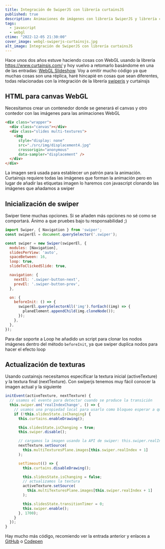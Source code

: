 ```yaml
---
title: Integración de SwiperJS con librería curtainsJS
published: true
description: Animaciones de imágenes con librería SwiperJS y librería curtainsJS para realizar animaciones avanzadas con WebGL
tags:
  - javascript
  - webgl
ctime: "2022-12-05 21:30:00"
cover_image: webgl-swiperjs-curtainsjs.jpg
alt_image: Integración de SwiperJS con librería curtainsJS
---
```


Hace unos dos años estuve haciendo cosas con WebGL usando la librería <a href="https://www.curtainsjs.com/" target="_blank" rel="noopener">https://www.curtainsjs.com/</a> y hoy vuelvo a retomarlo basándome en una de las entradas: <a href="/blog/webgl-slideshow/">WebGL Slideshow</a>. Voy a omitir mucho código ya que muchas cosas son una réplica, haré hincapié en cosas que sean diferentes, todas relacionadas con la integración de la librería <a href="https://swiperjs.com/" target="_blank" rel="noopener">swiperjs</a> y curtainsjs

## HTML para canvas WebGL

Necesitamos crear un contenedor donde se generará el canvas y otro contedor con las imágenes para las animaciones WebGL

```html
<div class="wrapper">
  <div class="canvas"></div>
  <div class="slides multi-textures">
    <img
      style="display: none"
      src="./src/img/displacement4.jpg"
      crossorigin="anonymous"
      data-sampler="displacement" />
  </div>
</div>
```

La imagen será usada para establecer un patrón para la animación. Curtainsjs requiere todas las imágenes que forman la animación pero en lugar de añadir las etiquetas imagen lo haremos con javascript clonando las imágenes que añadamos a swiper

## Inicialización de swiper

Swiper tiene muchas opciones. Si se añaden más opciones no sé como se comportará. Ánimo a que pruebes bajo tu responsabilidad ;)

```javascript
import Swiper, { Navigation } from 'swiper';
const swiperEl = document.querySelector('.swiper');

const swiper = new Swiper(swiperEl, {
  modules: [Navigation],
  slidesPerView: 'auto',
  spaceBetween: 16,
  loop: true,
  slideToClickedSlide: true,

  navigation: {
    nextEl: '.swiper-button-next',
    prevEl: '.swiper-button-prev',
  },

  on: {
    beforeInit: () => {
      swiperEl.querySelectorAll('img').forEach((img) => {
        planeElement.appendChild(img.cloneNode());
      });
    },
  },
});
```

Para dar soporte a Loop he añadido un script para clonar los nodos imágenes dentro del método <code>beforeInit</code>, ya que swiper duplica nodos para hacer el efecto loop

## Actualización de texturas

Usando custainsjs necesitamos especificar la textura inicial (activeTexture) y la textura final (nextTexture). Con swiperjs tenemos muy fácil conocer la imagen actual y la siguiente

```javascript
initEvent(activeTexture, nextTexture) {
  // usamos el evento para detectar cuando se produce la transición
  this.swiper.on('realIndexChange', () => {
    // usamos una propiedad local para usarlo como bloqueo esperar a que las transiciones de produzcan
    if (!this.slidesState.isChanging) {
      this.curtains.enableDrawing();

      this.slidesState.isChanging = true;
      this.swiper.disable();

      // cargamos la imagen usando la API de swiper: this.swiper.realIndex
      nextTexture.setSource(
        this.multiTexturesPlane.images[this.swiper.realIndex + 1]
      );

      setTimeout(() => {
        this.curtains.disableDrawing();

        this.slidesState.isChanging = false;
        // actualizamos la textura
        activeTexture.setSource(
          this.multiTexturesPlane.images[this.swiper.realIndex + 1]
        );

        this.slidesState.transitionTimer = 0;
        this.swiper.enable();
      }, 1700);
    }
  });
}
```

Hay mucho más código, recomiendo ver la entrada anterior y enlaces a <a href="https://github.com/ivanalbizu/webgl-swiper" target="_blank" rel="noopener">GitHub</a> o <a href="https://codepen.io/ivan_albizu/pen/WNyLoyv" target="_blank" rel="noopener">Codepen</a>
